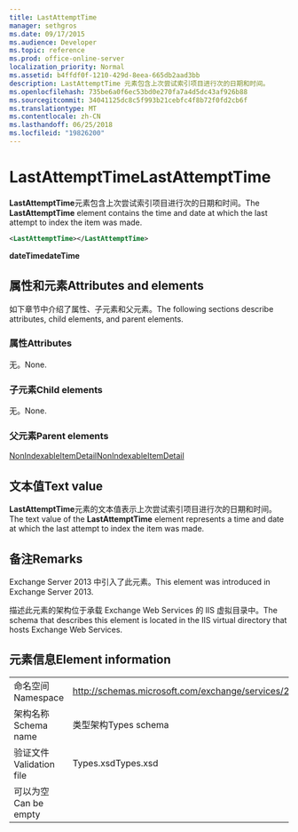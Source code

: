 ```yaml
---
title: LastAttemptTime
manager: sethgros
ms.date: 09/17/2015
ms.audience: Developer
ms.topic: reference
ms.prod: office-online-server
localization_priority: Normal
ms.assetid: b4ffdf0f-1210-429d-8eea-665db2aad3bb
description: LastAttemptTime 元素包含上次尝试索引项目进行次的日期和时间。
ms.openlocfilehash: 735be6a0f6ec53bd0e270fa7a4d5dc43af926b88
ms.sourcegitcommit: 34041125dc8c5f993b21cebfc4f8b72f0fd2cb6f
ms.translationtype: MT
ms.contentlocale: zh-CN
ms.lasthandoff: 06/25/2018
ms.locfileid: "19826200"
---
```

# <a name="lastattempttime"></a><span data-ttu-id="e09b4-103">LastAttemptTime</span><span class="sxs-lookup"><span data-stu-id="e09b4-103">LastAttemptTime</span></span>

<span data-ttu-id="e09b4-104">**LastAttemptTime**元素包含上次尝试索引项目进行次的日期和时间。</span><span class="sxs-lookup"><span data-stu-id="e09b4-104">The **LastAttemptTime** element contains the time and date at which the last attempt to index the item was made.</span></span> 
  
```XML
<LastAttemptTime></LastAttemptTime>
```

 <span data-ttu-id="e09b4-105">**dateTime**</span><span class="sxs-lookup"><span data-stu-id="e09b4-105">**dateTime**</span></span>
## <a name="attributes-and-elements"></a><span data-ttu-id="e09b4-106">属性和元素</span><span class="sxs-lookup"><span data-stu-id="e09b4-106">Attributes and elements</span></span>

<span data-ttu-id="e09b4-107">如下章节中介绍了属性、子元素和父元素。</span><span class="sxs-lookup"><span data-stu-id="e09b4-107">The following sections describe attributes, child elements, and parent elements.</span></span>
  
### <a name="attributes"></a><span data-ttu-id="e09b4-108">属性</span><span class="sxs-lookup"><span data-stu-id="e09b4-108">Attributes</span></span>

<span data-ttu-id="e09b4-109">无。</span><span class="sxs-lookup"><span data-stu-id="e09b4-109">None.</span></span>
  
### <a name="child-elements"></a><span data-ttu-id="e09b4-110">子元素</span><span class="sxs-lookup"><span data-stu-id="e09b4-110">Child elements</span></span>

<span data-ttu-id="e09b4-111">无。</span><span class="sxs-lookup"><span data-stu-id="e09b4-111">None.</span></span>
  
### <a name="parent-elements"></a><span data-ttu-id="e09b4-112">父元素</span><span class="sxs-lookup"><span data-stu-id="e09b4-112">Parent elements</span></span>

[<span data-ttu-id="e09b4-113">NonIndexableItemDetail</span><span class="sxs-lookup"><span data-stu-id="e09b4-113">NonIndexableItemDetail</span></span>](nonindexableitemdetail.md)
  
## <a name="text-value"></a><span data-ttu-id="e09b4-114">文本值</span><span class="sxs-lookup"><span data-stu-id="e09b4-114">Text value</span></span>

<span data-ttu-id="e09b4-115">**LastAttemptTime**元素的文本值表示上次尝试索引项目进行次的日期和时间。</span><span class="sxs-lookup"><span data-stu-id="e09b4-115">The text value of the **LastAttemptTime** element represents a time and date at which the last attempt to index the item was made.</span></span> 
  
## <a name="remarks"></a><span data-ttu-id="e09b4-116">备注</span><span class="sxs-lookup"><span data-stu-id="e09b4-116">Remarks</span></span>

<span data-ttu-id="e09b4-117">Exchange Server 2013 中引入了此元素。</span><span class="sxs-lookup"><span data-stu-id="e09b4-117">This element was introduced in Exchange Server 2013.</span></span>
  
<span data-ttu-id="e09b4-118">描述此元素的架构位于承载 Exchange Web Services 的 IIS 虚拟目录中。</span><span class="sxs-lookup"><span data-stu-id="e09b4-118">The schema that describes this element is located in the IIS virtual directory that hosts Exchange Web Services.</span></span>
  
## <a name="element-information"></a><span data-ttu-id="e09b4-119">元素信息</span><span class="sxs-lookup"><span data-stu-id="e09b4-119">Element information</span></span>

|||
|:-----|:-----|
|<span data-ttu-id="e09b4-120">命名空间</span><span class="sxs-lookup"><span data-stu-id="e09b4-120">Namespace</span></span>  <br/> |http://schemas.microsoft.com/exchange/services/2006/types  <br/> |
|<span data-ttu-id="e09b4-121">架构名称</span><span class="sxs-lookup"><span data-stu-id="e09b4-121">Schema name</span></span>  <br/> |<span data-ttu-id="e09b4-122">类型架构</span><span class="sxs-lookup"><span data-stu-id="e09b4-122">Types schema</span></span>  <br/> |
|<span data-ttu-id="e09b4-123">验证文件</span><span class="sxs-lookup"><span data-stu-id="e09b4-123">Validation file</span></span>  <br/> |<span data-ttu-id="e09b4-124">Types.xsd</span><span class="sxs-lookup"><span data-stu-id="e09b4-124">Types.xsd</span></span>  <br/> |
|<span data-ttu-id="e09b4-125">可以为空</span><span class="sxs-lookup"><span data-stu-id="e09b4-125">Can be empty</span></span>  <br/> ||
   

